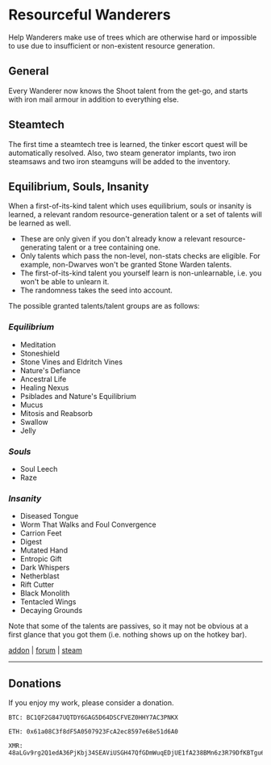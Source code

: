 # Resourceful Wanderers

Help Wanderers make use of trees which are otherwise hard or impossible to use due to insufficient or non-existent resource generation.

## General

Every Wanderer now knows the Shoot talent from the get-go, and starts with iron mail armour in addition to everything else.

## Steamtech

The first time a steamtech tree is learned, the tinker escort quest will be automatically resolved. Also, two steam generator implants, two iron steamsaws and two iron steamguns will be added to the inventory.

## Equilibrium, Souls, Insanity

When a first-of-its-kind talent which uses equilibrium, souls or insanity is learned, a relevant random resource-generation talent or a set of talents will be learned as well.
- These are only given if you don't already know a relevant resource-generating talent or a tree containing one.
- Only talents which pass the non-level, non-stats checks are eligible. For example, non-Dwarves won't be granted Stone Warden talents.
- The first-of-its-kind talent you yourself learn is non-unlearnable, i.e. you won't be able to unlearn it.
- The randomness takes the seed into account.

The possible granted talents/talent groups are as follows:

### *Equilibrium*
- Meditation
- Stoneshield
- Stone Vines and Eldritch Vines
- Nature's Defiance
- Ancestral Life
- Healing Nexus
- Psiblades and Nature's Equilibrium
- Mucus
- Mitosis and Reabsorb
- Swallow
- Jelly

### *Souls*
- Soul Leech
- Raze

### *Insanity*
- Diseased Tongue
- Worm That Walks and Foul Convergence
- Carrion Feet
- Digest
- Mutated Hand
- Entropic Gift
- Dark Whispers
- Netherblast
- Rift Cutter
- Black Monolith
- Tentacled Wings
- Decaying Grounds

Note that some of the talents are passives, so it may not be obvious at a first glance that you got them (i.e. nothing shows up on the hotkey bar).

[addon](https://te4.org/games/addons/tome/resourceful-wanderers) | [forum](https://forums.te4.org/viewtopic.php?f=50&t=52893) | [steam](http://steamcommunity.com/sharedfiles/filedetails/?id=2644637486)

-----

## Donations

If you enjoy my work, please consider a donation.

```
BTC: BC1QF2G847UQTDY6GAG5D64DSCFVEZ0HHY7AC3PNKX

ETH: 0x61a08C3f8dF5A0507923FcA2ec8597e68e51d6A0

XMR: 48aLGv9rg2Q1edA36PjKbj34SEAViUSGH47QfGDmWuqEDjUE1fA238BMn6z3R79DfKBTgu6TkT4VL5sMeTG6axMaKXytH6F
```
